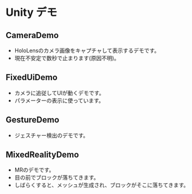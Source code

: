 # Unity デモ
## CameraDemo
 - HoloLensのカメラ画像をキャプチャして表示するデモです。
 - 現在不安定で数秒で止まります(原因不明)。


## FixedUiDemo
 - カメラに追従してUIが動くデモです。
 - パラメーターの表示に使っています。

## GestureDemo
 - ジェスチャー検出のデモです。


## MixedRealityDemo
 - MRのデモです。
 - 目の前でブロックが落ちてきます。
 - しばらくすると、メッシュが生成され、ブロックがそこに落ちてきます。

